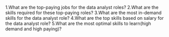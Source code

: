 1.What are the top-paying jobs for the data analyst roles?
2.What are the skills required for these top-paying roles?
3.What are the most in-demand skills for the data analyst role?
4.What are the top skills based on salary for the data analyst role?
5.What are the most optimal skills to learn(high demand and high paying)?